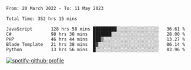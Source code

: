 <!--START_SECTION:waka-->

```text
From: 20 March 2022 - To: 11 May 2023

Total Time: 352 hrs 15 mins

JavaScript       128 hrs 58 mins █████████░░░░░░░░░░░░░░░░   36.61 %
C#               98 hrs 38 mins  ███████░░░░░░░░░░░░░░░░░░   28.00 %
PHP              46 hrs 44 mins  ███▒░░░░░░░░░░░░░░░░░░░░░   13.27 %
Blade Template   21 hrs 38 mins  █▓░░░░░░░░░░░░░░░░░░░░░░░   06.14 %
Python           13 hrs 56 mins  █░░░░░░░░░░░░░░░░░░░░░░░░   03.96 %
```

<!--END_SECTION:waka-->
[![spotify-github-profile](https://spotify-github-profile.vercel.app/api/view?uid=c00zprrvy9xiloa9qnco3hmng&cover_image=true&theme=novatorem&show_offline=false&background_color=121212&bar_color=53b14f&bar_color_cover=false)](https://spotify-github-profile.vercel.app/api/view?uid=c00zprrvy9xiloa9qnco3hmng&redirect=true)
